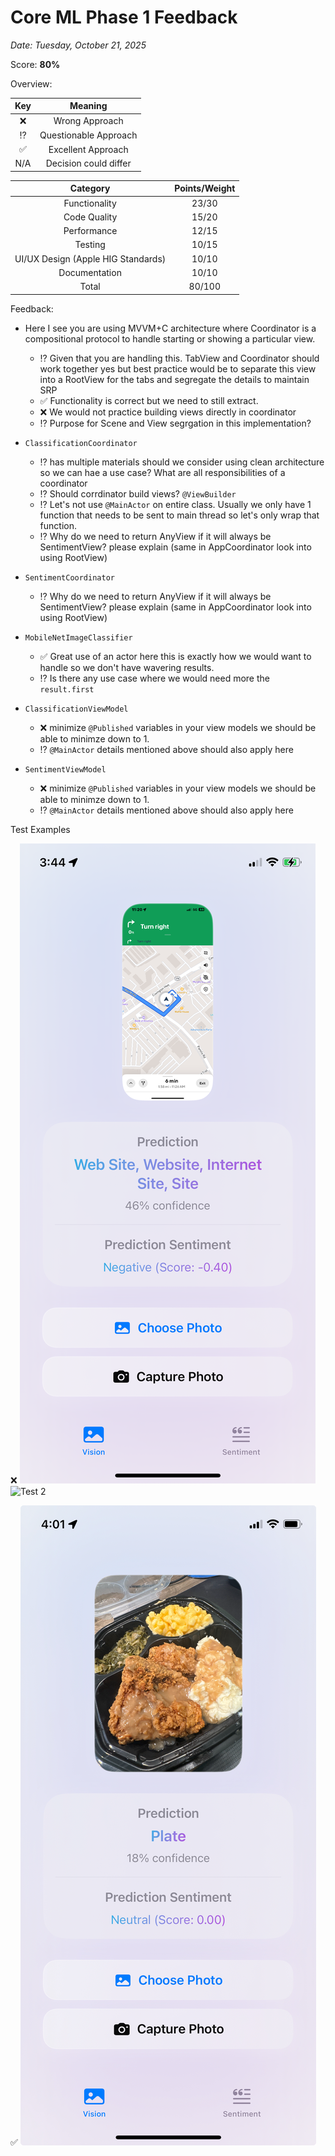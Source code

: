 #  Core ML Phase 1 Feedback

*Date: Tuesday, October 21, 2025*

Score: **80%** 

Overview:

| Key | Meaning |
| :-: | :-: |
| ❌ | Wrong Approach |
| ⁉️ | Questionable Approach |
| ✅ | Excellent Approach |
| N/A | Decision could differ | 

| Category | Points/Weight|
| :-: | :-: |
| Functionality | 23/30 |
| Code Quality | 15/20 |
| Performance | 12/15 |
| Testing | 10/15 |
| UI/UX Design (Apple HIG Standards) | 10/10 | 
| Documentation | 10/10 |
| Total | 80/100 |


Feedback: 
- Here I see you are using MVVM+C architecture where Coordinator is a compositional protocol to handle starting or showing a particular view.
    - ⁉️ Given that you are handling this. TabView and Coordinator should work together yes but best practice would be to separate this view into a RootView for the tabs and segregate the details to maintain SRP
    - ✅ Functionality is correct but we need to still extract. 
    - ❌ We would not practice building views directly in coordinator
    - ⁉️ Purpose for Scene and View segrgation in this implementation? 

- `ClassificationCoordinator` 
    - ⁉️ has multiple materials should we consider using clean architecture so we can hae a use case? What are all responsibilities of a coordinator
    - ⁉️ Should corrdinator build views? `@ViewBuilder`
    - ⁉️ Let's not use `@MainActor` on entire class. Usually we only have 1 function that needs to be sent to main thread so let's only wrap that function.
    - ⁉️ Why do we need to return AnyView if it will always be SentimentView? please explain (same in AppCoordinator look into using RootView)

     
- `SentimentCoordinator`
    - ⁉️ Why do we need to return AnyView if it will always be SentimentView? please explain (same in AppCoordinator look into using RootView)

- `MobileNetImageClassifier`
    - ✅ Great use of an actor here this is exactly how we would want to handle so we don't have wavering results. 
    - ⁉️ Is there any use case where we would need more the `result.first`
     
- `ClassificationViewModel`
    - ❌ minimize `@Published` variables in your view models we should be able to minimze down to 1.
    - ⁉️ `@MainActor` details mentioned above should also apply here
    
- `SentimentViewModel`
    - ❌ minimize `@Published` variables in your view models we should be able to minimze down to 1.
    - ⁉️ `@MainActor` details mentioned above should also apply here
    


 
Test Examples

❌
![Test 1](Test_1.PNG)
![Test 2](Test_2.PNG)

✅
![Test 3](Test_3.PNG)
